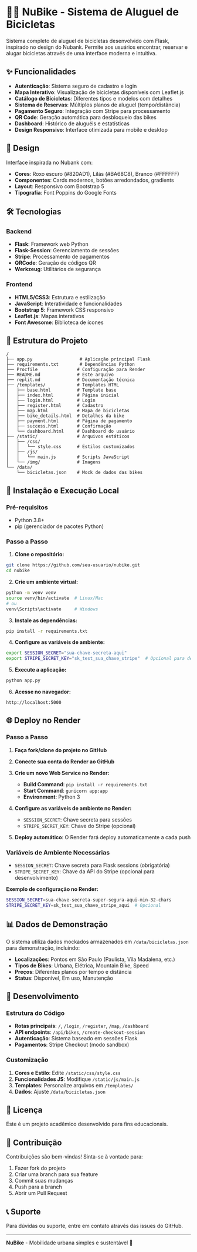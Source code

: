 # 🚴‍♂️ NuBike - Sistema de Aluguel de Bicicletas

Sistema completo de aluguel de bicicletas desenvolvido com Flask, inspirado no design do Nubank. Permite aos usuários encontrar, reservar e alugar bicicletas através de uma interface moderna e intuitiva.

## ✨ Funcionalidades

- **Autenticação**: Sistema seguro de cadastro e login
- **Mapa Interativo**: Visualização de bicicletas disponíveis com Leaflet.js
- **Catálogo de Bicicletas**: Diferentes tipos e modelos com detalhes
- **Sistema de Reservas**: Múltiplos planos de aluguel (tempo/distância)
- **Pagamento Seguro**: Integração com Stripe para processamento
- **QR Code**: Geração automática para desbloqueio das bikes
- **Dashboard**: Histórico de aluguéis e estatísticas
- **Design Responsivo**: Interface otimizada para mobile e desktop

## 🎨 Design

Interface inspirada no Nubank com:
- **Cores**: Roxo escuro (#820AD1), Lilás (#BA68C8), Branco (#FFFFFF)
- **Componentes**: Cards modernos, botões arredondados, gradients
- **Layout**: Responsivo com Bootstrap 5
- **Tipografia**: Font Poppins do Google Fonts

## 🛠️ Tecnologias

### Backend
- **Flask**: Framework web Python
- **Flask-Session**: Gerenciamento de sessões
- **Stripe**: Processamento de pagamentos
- **QRCode**: Geração de códigos QR
- **Werkzeug**: Utilitários de segurança

### Frontend
- **HTML5/CSS3**: Estrutura e estilização
- **JavaScript**: Interatividade e funcionalidades
- **Bootstrap 5**: Framework CSS responsivo
- **Leaflet.js**: Mapas interativos
- **Font Awesome**: Biblioteca de ícones

## 📁 Estrutura do Projeto

```
/
├── app.py                  # Aplicação principal Flask
├── requirements.txt        # Dependências Python
├── Procfile               # Configuração para Render
├── README.md              # Este arquivo
├── replit.md              # Documentação técnica
├── /templates/            # Templates HTML
│   ├── base.html          # Template base
│   ├── index.html         # Página inicial
│   ├── login.html         # Login
│   ├── register.html      # Cadastro
│   ├── map.html           # Mapa de bicicletas
│   ├── bike_details.html  # Detalhes da bike
│   ├── payment.html       # Página de pagamento
│   ├── success.html       # Confirmação
│   └── dashboard.html     # Dashboard do usuário
├── /static/               # Arquivos estáticos
│   ├── /css/
│   │   └── style.css      # Estilos customizados
│   ├── /js/
│   │   └── main.js        # Scripts JavaScript
│   └── /img/              # Imagens
└── /data/
    └── bicicletas.json    # Mock de dados das bikes
```

## 🚀 Instalação e Execução Local

### Pré-requisitos
- Python 3.8+
- pip (gerenciador de pacotes Python)

### Passo a Passo

1. **Clone o repositório:**
```bash
git clone https://github.com/seu-usuario/nubike.git
cd nubike
```

2. **Crie um ambiente virtual:**
```bash
python -m venv venv
source venv/bin/activate  # Linux/Mac
# ou
venv\Scripts\activate     # Windows
```

3. **Instale as dependências:**
```bash
pip install -r requirements.txt
```

4. **Configure as variáveis de ambiente:**
```bash
export SESSION_SECRET="sua-chave-secreta-aqui"
export STRIPE_SECRET_KEY="sk_test_sua_chave_stripe"  # Opcional para desenvolvimento
```

5. **Execute a aplicação:**
```bash
python app.py
```

6. **Acesse no navegador:**
```
http://localhost:5000
```

## 🌐 Deploy no Render

### Passo a Passo

1. **Faça fork/clone do projeto no GitHub**

2. **Conecte sua conta do Render ao GitHub**

3. **Crie um novo Web Service no Render:**
   - **Build Command**: `pip install -r requirements.txt`
   - **Start Command**: `gunicorn app:app`
   - **Environment**: Python 3

4. **Configure as variáveis de ambiente no Render:**
   - `SESSION_SECRET`: Chave secreta para sessões
   - `STRIPE_SECRET_KEY`: Chave do Stripe (opcional)

5. **Deploy automático**: O Render fará deploy automaticamente a cada push

### Variáveis de Ambiente Necessárias

- `SESSION_SECRET`: Chave secreta para Flask sessions (obrigatória)
- `STRIPE_SECRET_KEY`: Chave da API do Stripe (opcional para desenvolvimento)

**Exemplo de configuração no Render:**
```bash
SESSION_SECRET=sua-chave-secreta-super-segura-aqui-min-32-chars
STRIPE_SECRET_KEY=sk_test_sua_chave_stripe_aqui  # Opcional
```

## 📊 Dados de Demonstração

O sistema utiliza dados mockados armazenados em `/data/bicicletas.json` para demonstração, incluindo:

- **Localizações**: Pontos em São Paulo (Paulista, Vila Madalena, etc.)
- **Tipos de Bikes**: Urbana, Elétrica, Mountain Bike, Speed
- **Preços**: Diferentes planos por tempo e distância
- **Status**: Disponível, Em uso, Manutenção

## 🔧 Desenvolvimento

### Estrutura do Código

- **Rotas principais**: `/`, `/login`, `/register`, `/map`, `/dashboard`
- **API endpoints**: `/api/bikes`, `/create-checkout-session`
- **Autenticação**: Sistema baseado em sessões Flask
- **Pagamentos**: Stripe Checkout (modo sandbox)

### Customização

1. **Cores e Estilo**: Edite `/static/css/style.css`
2. **Funcionalidades JS**: Modifique `/static/js/main.js`
3. **Templates**: Personalize arquivos em `/templates/`
4. **Dados**: Ajuste `/data/bicicletas.json`

## 📝 Licença

Este é um projeto acadêmico desenvolvido para fins educacionais.

## 🤝 Contribuição

Contribuições são bem-vindas! Sinta-se à vontade para:

1. Fazer fork do projeto
2. Criar uma branch para sua feature
3. Commit suas mudanças
4. Push para a branch
5. Abrir um Pull Request

## 📞 Suporte

Para dúvidas ou suporte, entre em contato através das issues do GitHub.

---

**NuBike** - Mobilidade urbana simples e sustentável 🌱